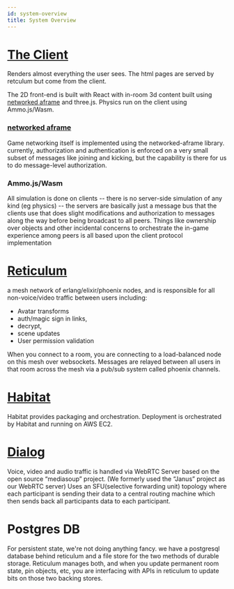 ```yaml
---
id: system-overview
title: System Overview
---
```


# [The Client](https://github.com/mozilla/hubs) 
Renders almost everything the user sees. The html pages are served by retculum but come from the client.

The 2D front-end is built with React with in-room 3d content built using [networked aframe](https://github.com/networked-aframe/networked-aframe) and three.js. Physics run on the client using Ammo.js/Wasm. 

### [networked aframe](https://github.com/networked-aframe/networked-aframe)
Game networking itself is implemented using the networked-aframe library. currently, authorization and authentication is enforced on a very small subset of messages like joining and kicking, but the capability is there for us to do message-level authorization.

### Ammo.js/Wasm
All simulation is done on clients -- there is no server-side simulation of any kind (eg physics) -- the servers are basically just a message bus that the clients use that does slight modifications and authorization to messages along the way before being broadcast to all peers.  Things like ownership over objects and other incidental concerns to orchestrate the in-game experience among peers is all based upon the client protocol implementation

# [Reticulum](https://github.com/mozilla/reticulum)
a mesh network of erlang/elixir/phoenix nodes, and is responsible for all non-voice/video traffic between users including:
 * Avatar transforms
 * auth/magic sign in links, 
 * decrypt, 
 * scene updates
 * User permission validation 

When you connect to a room, you are connecting to a load-balanced node on this mesh over websockets. Messages are relayed between all users in that room across the mesh via a pub/sub system called phoenix channels.

# [Habitat](https://www.chef.io/products/chef-habitat)
Habitat provides packaging and orchestration. Deployment is orchestrated by Habitat and running on AWS EC2.

# [Dialog](https://github.com/mozilla/dialog)
Voice, video and audio traffic is handled via WebRTC Server based on the open source “mediasoup” project. (We formerly used the “Janus” project as our WebRTC server) Uses an SFU(selective forwarding unit) topology where each participant is sending their data to a central routing machine which then sends back all participants data to each participant.

# Postgres DB
For persistent state, we're not doing anything fancy. we have a postgresql database behind reticulum and a file store for the two methods of durable storage. Reticulum manages both, and when you update permanent room state, pin objects, etc, you are interfacing with APIs in reticulum to update bits on those two backing stores. 
